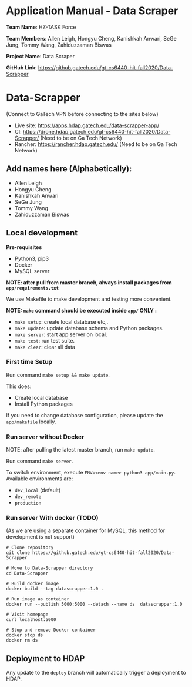 # Application Manual - Data Scraper

**Team Name**: HZ-TASK Force 

**Team Members**: Allen Leigh, Hongyu Cheng, Kanishkah Anwari, SeGe Jung, Tommy Wang, Zahiduzzaman Biswas 

**Project Name**: Data Scraper 

**GitHub Link**: https://github.gatech.edu/gt-cs6440-hit-fall2020/Data-Scrapper 



# Data-Scrapper

(Connect to GaTech VPN before connecting to the sites below)

* Live site: https://apps.hdap.gatech.edu/data-scrapper-app/
* CI: https://drone.hdap.gatech.edu/gt-cs6440-hit-fall2020/Data-Scrapper/ (Need to be on Ga Tech Network)
* Rancher: https://rancher.hdap.gatech.edu/ (Need to be on Ga Tech Network)


## Add names here (Alphabetically):

* Allen Leigh
* Hongyu Cheng
* Kanishkah Anwari
* SeGe Jung
* Tommy Wang
* Zahiduzzaman Biswas

## Local development

**Pre-requisites**

* Python3, pip3
* Docker
* MySQL server

**NOTE: after pull from master branch, always install packages from `app/requirements.txt`**

We use Makefile to make development and testing more convenient.

**NOTE: `make` command should be executed inside `app/` ONLY :**

* `make setup`: create local database etc,.
* `make update`: update database schema and Python packages.
* `make server`: start app server on local.
* `make test`: run test suite.
* `make clear`: clear all data

### First time Setup

Run command `make setup && make update`.

This does:

* Create local database
* Install Python packages

If you need to change database configuration, please update the `app/makefile` locally.

### Run server without Docker

NOTE: after pulling the latest master branch, run `make update`.

Run command `make server`.

To switch environment, execute `ENV=<env name> python3 app/main.py`. Available environments are:

* `dev_local` (default)
* `dev_remote`
* `production`


### Run server With docker (TODO)

(As we are using a separate container for MySQL, this method for development is not support)

```shell
# Clone repository
git clone https://github.gatech.edu/gt-cs6440-hit-fall2020/Data-Scrapper

# Move to Data-Scrapper directory
cd Data-Scrapper

# Build docker image
docker build --tag datascrapper:1.0 .

# Run image as container
docker run --publish 5000:5000 --detach --name ds  datascrapper:1.0

# Visit homepage
curl localhost:5000

# Stop and remove Docker container
docker stop ds
docker rm ds
```

## Deployment to HDAP

Any update to the `deploy` branch will automatically trigger a deployment to HDAP.
